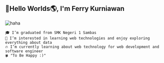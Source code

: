 ## 👋Hello Worlds🌎, I'm Ferry Kurniawan 

![haha](https://github.com/user-attachments/assets/b4d5eaf5-2a7e-4397-8908-ac01144b21e3)


    🎓 I’m graduated from SMK Negeri 1 Sambas
    👀 I’m interested in learning web technologies and enjoy exploring everything about data
    🔥 I’m currently learning about web technology for web development and software engineer
    🍀 "To Be Happy :)"
